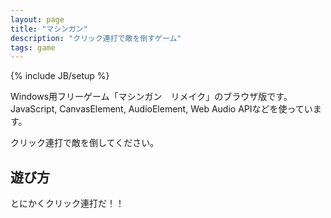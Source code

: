 ```yaml
---
layout: page
title: "マシンガン"
description: "クリック連打で敵を倒すゲーム"
tags: game
---
```

{% include JB/setup %}

Windows用フリーゲーム「マシンガン　リメイク」のブラウザ版です。JavaScript, CanvasElement, AudioElement, Web Audio APIなどを使っています。

クリック連打で敵を倒してください。

<div style='margin: 0 auto; width: 640px;'>
<canvas id='canvas' width='640px' height='480px' style='background-color: black;'></canvas>
</div>
<script type='text/javascript'>
    var script = document.createElement('script');
    script.src = 'machinegun.js?' + (new Date).getTime();
    document.body.appendChild( script );
</script>

## 遊び方

とにかくクリック連打だ！！

